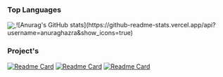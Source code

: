 ### Top Languages

<a href="https://github-readme-stats.vercel.app/api/top-langs/?username=Illum1ii&theme=">
  <img align="center" src="https://github-readme-stats.vercel.app/api/top-langs/?username=Illum1ii&theme=" />
</a>
![Anurag's GitHub stats](https://github-readme-stats.vercel.app/api?username=anuraghazra&show_icons=true)

### Project's
[![Readme Card](https://github-readme-stats.vercel.app/api/pin/?username=Illum1ii&repo=shiny-finder&&theme=dracula)](https://github.com/Illum1ii/shiny-finder)
[![Readme Card](https://github-readme-stats.vercel.app/api/pin/?username=Illum1ii&repo=shiny-finder&&theme=dracula)](https://github.com/Illum1ii/hypixel-skyblock-data)
[![Readme Card](https://github-readme-stats.vercel.app/api/pin/?username=Illum1ii&repo=shiny-finder&&theme=dracula)](https://github.com/Illum1ii/stonks-portal-data)
